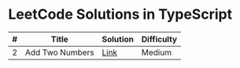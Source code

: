 # LeetCode Solutions in TypeScript

| # | Title               | Solution | Difficulty |
|---|---------------------|----------|------------|
| 2 | Add Two Numbers     | [Link](./problems/0002-add-two-numbers/solution.ts) | Medium |
